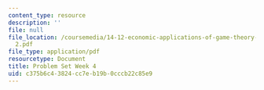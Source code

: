 ```yaml
---
content_type: resource
description: ''
file: null
file_location: /coursemedia/14-12-economic-applications-of-game-theory-fall-2012/c375b6c43824cc7eb19b0cccb22c85e9_MIT14_12F12_recitation
  2.pdf
file_type: application/pdf
resourcetype: Document
title: Problem Set Week 4
uid: c375b6c4-3824-cc7e-b19b-0cccb22c85e9
---
```

